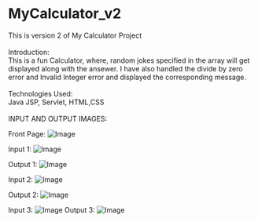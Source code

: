 # MyCalculator_v2
This is version 2 of My Calculator Project
<br>
<br>
Introduction: 
<br>
This is a fun Calculator, where, random jokes specified in the array will get displayed along with the ansewer. I have also handled the divide by zero error and Invalid Integer error and displayed the corresponding message.
<br>
<br>
Technologies Used:
<br>
Java JSP, Servlet, HTML,CSS
<br>
<br>
INPUT AND OUTPUT IMAGES:
<br>

Front Page:
![Image](https://github.com/user-attachments/assets/b09f6551-f262-45c4-9c6e-4b0a460ca44a)

Input 1:
![Image](https://github.com/user-attachments/assets/83f0e96c-acfd-48ae-bd49-2aa446aef5cb)

Output 1:
![Image](https://github.com/user-attachments/assets/c867b51c-503c-43bb-887d-d1d14b2c4df9)

Input 2: 
![Image](https://github.com/user-attachments/assets/a23d7502-d378-4d28-8a0a-6ba7480eaa9b)

Output 2:
![Image](https://github.com/user-attachments/assets/4d4b6a58-3530-4a1b-b744-f34bad541876)

Input 3:
![Image](https://github.com/user-attachments/assets/4ab64ce0-838c-47c2-9367-5109c0c45446)
Output 3: 
![Image](https://github.com/user-attachments/assets/80639a31-ac63-4214-903b-6fbdddc9a308)
